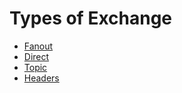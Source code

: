 # Types of Exchange

- [Fanout](https://github.com/prateeksib/rabbitmq-learning/tree/main/exchanges/fanout)
- [Direct](https://github.com/prateeksib/rabbitmq-learning/tree/main/exchanges/direct)
- [Topic](https://github.com/prateeksib/rabbitmq-learning/tree/main/exchanges/topic)
- [Headers](https://github.com/prateeksib/rabbitmq-learning/tree/main/exchanges/headers)
